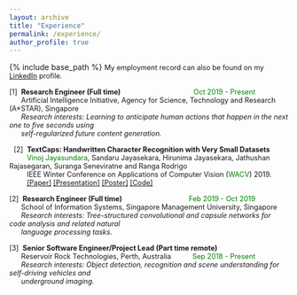 ```yaml
---
layout: archive
title: "Experience"
permalink: /experience/
author_profile: true
---
```


{% include base_path %}
<span style="font-size:0.9em;text-align: justify;">My employment record can also be found on my <a href="https://www.linkedin.com/in/vinoj-jayasundara-983a81129/">LinkedIn</a> profile.</span>

<span style="font-size:0.9em"> [1]<span style="color:white">a</span><b>Research Engineer (Full time)</b><span style="color:green;float:right;padding-right:60px">Oct 2019 - Present </span><br />
  &nbsp; &nbsp; &nbsp; Artificial Intelligence Initiative, Agency for Science, Technology and Research (A*STAR), Singapore<br /> &nbsp; &nbsp; &nbsp; <i>Research interests: Learning to anticipate human actions that happen in the next one to five seconds using <br/>
  &nbsp; &nbsp; &nbsp; self-regularized future content generation. </i> <br/></span>
  
<span style="font-size:0.9em;padding-left: 8px;text-align: justify"> [2]<span style="color:white">a</span><b>TextCaps: Handwritten Character Recognition with Very Small Datasets</b><br />
  &nbsp; &nbsp; &thinsp; &thinsp; &thinsp; <span style="color:green">Vinoj Jayasundara</span>, Sandaru Jayasekara, Hirunima Jayasekara, Jathushan Rajasegaran, Suranga Seneviratne and Ranga Rodrigo <br />
 &nbsp; &nbsp; &thinsp; &thinsp; &thinsp; IEEE Winter Conference on Applications of Computer Vision (<span style="color:green">WACV</span>) 2019. <br/>
   &nbsp; &nbsp; &thinsp; &thinsp; &thinsp; <a href="https://arxiv.org/pdf/1910.12306.pdf">[Paper]</a> <a href="https://vinojjayasundara.github.io/files/NeurIPS19_ppt.pdf">[Presentation]</a> <a href="https://vinojjayasundara.github.io/files/NeurIPS19_Poster.pdf">[Poster]</a> <a href="https://github.com/vinojjayasundara/treecaps">[Code]</a></span>
  
<span style="font-size:0.9em;text-align: justify"> [2]<span style="color:white">a</span><b>Research Engineer (Full time)</b><span style="color:green;float:right;padding-right:60px">Feb 2019 - Oct 2019 </span><br />
  &nbsp; &nbsp; &nbsp; School of Information Systems, Singapore Management University, Singapore<br /> &nbsp; &nbsp; &nbsp; <i>Research interests: Tree-structured convolutional and capsule networks for code analysis and related natural <br/>
  &nbsp; &nbsp; &nbsp; language processing tasks. </i> <br/></span>
  
<span style="font-size:0.9em;text-align: justify"> [3]<span style="color:white">a</span><b>Senior Software Engineer/Project Lead (Part time remote)</b><span style="color:green;float:right;padding-right:60px">Sep 2018 - Present </span><br />
  &nbsp; &nbsp; &nbsp; Reservoir Rock Technologies, Perth, Australia<br /> &nbsp; &nbsp; &nbsp; <i>Research interests: Object detection, recognition and scene understanding for self-driving vehicles and <br/>
  &nbsp; &nbsp; &nbsp; underground imaging. </i> <br/></span>
